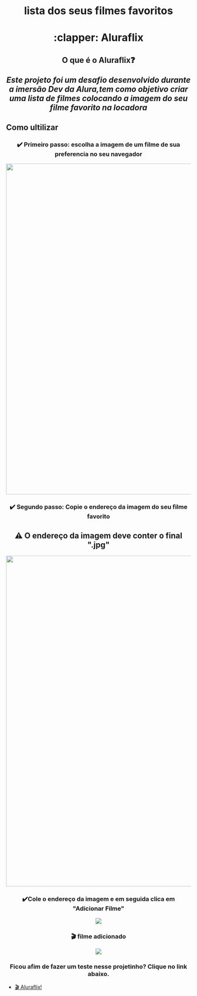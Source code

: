 <h1 align="center ">
  lista dos seus filmes favoritos </h1>

<h1 align="center">:clapper:  Aluraflix </h1>

<h2 align="center"> O que é o Aluraflix❓ </h12>

 
***Este projeto foi um desafio desenvolvido durante a imersão Dev da Alura,tem como objetivo criar uma lista de filmes 
	colocando a imagem do seu filme favorito na locadora***
       
<h2>Como ultilizar </h2>
<h3 align="center ">
 ✔️ Primeiro passo: escolha a imagem de um filme de sua preferencia no seu navegador </h3>

<div align="center">
<img src="https://user-images.githubusercontent.com/89174923/146657578-d08ee5c0-c0e2-47dd-852e-f24eb3034bb3.png" width="900px" />
</div>
	

<h3 align="center "> ✔️ Segundo passo: Copie o endereço da imagem do seu filme favorito</h3>
<h2 align="center ">  ⚠️ O endereço da imagem deve conter o final ".jpg"</h2>
	
<div align="center">
<img src="https://user-images.githubusercontent.com/89174923/146657776-dc98076a-d2af-4f31-83f8-e248c796cc5a.png" width="900px" />
</div>


<h3 align= "center ">✔️Cole o endereço da imagem e em seguida clica em "Adicionar Filme"</h3>
<div align="center">
<img src="https://user-images.githubusercontent.com/89174923/146658103-6ef19429-ef54-4ee4-b831-a131af52c330.png" />
</div>
	
<h3 align= "center ">🎬 filme adicionado </h3>
<div align="center">
<img src="https://user-images.githubusercontent.com/89174923/146658440-cab6345d-45da-4ce8-a7c6-8e291f0e464a.png" />
</div>
<h3 align= "center "> Ficou afim de fazer um teste nesse projetinho? Clique no link abaixo. </h3>

* [:clapper: Aluraflix!](https://suspicious-hermann-45df2e.netlify.app/)
